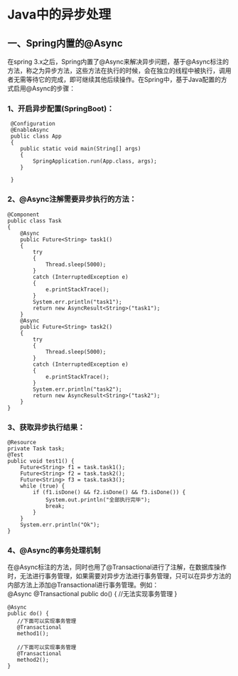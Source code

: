 # Java中的异步处理
## 一、Spring内置的@Async
在spring 3.x之后，Spring内置了@Async来解决异步问题，基于@Async标注的方法，称之为异步方法，这些方法在执行的时候，会在独立的线程中被执行，调用者无需等待它的完成，即可继续其他后续操作。在Spring中，基于Java配置的方式启用@Async的步骤：
### 1、开启异步配置(SpringBoot)：
	 @Configuration                                  
	 @EnableAsync                                    
	 public class App                                
	 {                                               
	    public static void main(String[] args)       
	    {                                            
	        SpringApplication.run(App.class, args);  
	    }                                            
	                                                 
	 }                                               
	                                        
### 2、@Async注解需要异步执行的方法：
	@Component
	public class Task
	{    
	    @Async
	    public Future<String> task1()
	    {
	        try
	        {
	            Thread.sleep(5000);
	        }
	        catch (InterruptedException e)
	        {
	            e.printStackTrace();
	        }
	        System.err.println("task1");
	        return new AsyncResult<String>("task1");
	    }
	    @Async
	    public Future<String> task2()
	    {
	        try
	        {
	            Thread.sleep(5000);
	        }
	        catch (InterruptedException e)
	        {
	            e.printStackTrace();
	        }
	        System.err.println("task2");
	        return new AsyncResult<String>("task2");
	    }
	}  
	
### 3、获取异步执行结果：
	@Resource
	private Task task;
	@Test
	public void test1() {
		Future<String> f1 = task.task1();
		Future<String> f2 = task.task2();
		Future<String> f3 = task.task3();
		while (true) {
			if (f1.isDone() && f2.isDone() && f3.isDone()) {
				System.out.println("全部执行完毕");
				break;
			}
		}
		System.err.println("Ok");
	} 
### 4、@Async的事务处理机制
在@Async标注的方法，同时也用了@Transactional进行了注解，在数据库操作时，无法进行事务管理，如果需要对异步方法进行事务管理，只可以在异步方法的内部方法上添加@Transactional进行事务管理。例如： \
	@Async
	@Transactional
	public do() {
	  //无法实现事务管理
	}
	
	
	@Async
	public do() {
	   //下面可以实现事务管理
	   @Transactional
	   method1();
	   
	   //下面可以实现事务管理
	   @Transactional
	   method2();
	}
                              
